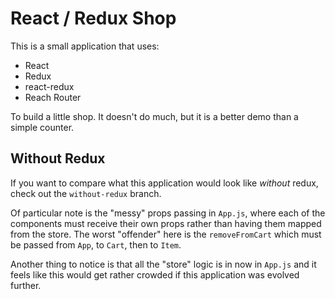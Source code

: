 # React / Redux Shop

This is a small application that uses:

* React
* Redux
* react-redux
* Reach Router

To build a little shop. It doesn't do much, but it is a better demo than a simple counter.

## Without Redux

If you want to compare what this application would look like _without_ redux, check out the `without-redux` branch.

Of particular note is the "messy" props passing in `App.js`, where each of the components must receive their own props rather than having them mapped from the store. The worst "offender" here is the `removeFromCart` which must be passed from `App`, to `Cart`, then to `Item`.

Another thing to notice is that all the "store" logic is in now in `App.js` and it feels like this would get rather crowded if this application was evolved further.
